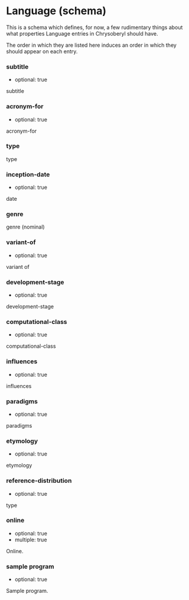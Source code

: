 Language (schema)
=================

This is a schema which defines, for now, a few rudimentary things about
what properties Language entries in Chrysoberyl should have.

The order in which they are listed here induces an order in which they
should appear on each entry.

### subtitle

*   optional: true

subtitle

### acronym-for

*   optional: true

acronym-for

### type

type

### inception-date

*   optional: true

date

### genre

genre (nominal)

### variant-of

*   optional: true

variant of

### development-stage

*   optional: true

development-stage

### computational-class

*   optional: true

computational-class

### influences

*   optional: true

influences

### paradigms

*   optional: true

paradigms

### etymology

*   optional: true

etymology

### reference-distribution

*   optional: true

type

### online

*   optional: true
*   multiple: true

Online.

### sample program

*   optional: true
    
Sample program.

